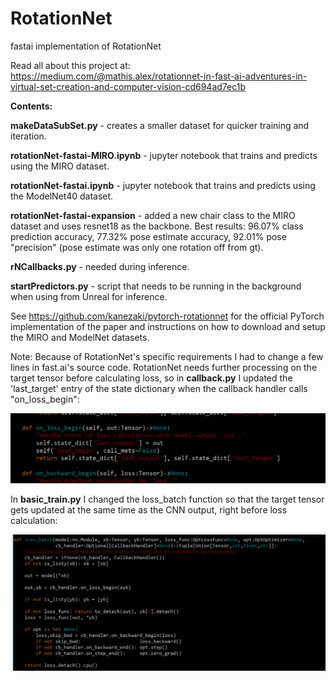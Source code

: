 # RotationNet
fastai implementation of RotationNet

Read all about this project at: https://medium.com/@mathis.alex/rotationnet-in-fast-ai-adventures-in-virtual-set-creation-and-computer-vision-cd694ad7ec1b

<b>Contents:</b>

<b>makeDataSubSet.py</b> - creates a smaller dataset for quicker training and iteration.

<b>rotationNet-fastai-MIRO.ipynb</b> - jupyter notebook that trains and predicts using the MIRO dataset.

<b>rotationNet-fastai.ipynb</b> - jupyter notebook that trains and predicts using the ModelNet40 dataset.

<b>rotationNet-fastai-expansion</b> - added a new chair class to the MIRO dataset and uses resnet18 as the backbone. Best results: 96.07% class prediction accuracy, 77.32% pose estimate accuracy, 92.01% pose "precision" (pose estimate was only one rotation off from gt).

<b>rNCallbacks.py</b> - needed during inference.

<b>startPredictors.py</b> - script that needs to be running in the background when using from Unreal for inference.


See https://github.com/kanezaki/pytorch-rotationnet for the official PyTorch implementation of the paper and instructions on how to download and setup the MIRO and ModelNet datasets.

Note: Because of RotationNet's specific requirements I had to change a few lines in fast.ai's source code. RotationNet needs further processing on the target tensor before calculating loss, so in <b>callback.py</b> I updated the 'last_target' entry of the state dictionary when the callback handler calls "on_loss_begin":

<p align="center">
<img src="callbacks_changes.png" width="700px"><br>
</p>

In <b>basic_train.py</b> I changed the loss_batch function so that the target tensor gets updated at the same time as the CNN output, right before loss calculation:

<p align="center">
<img src="basic_train_changes.png" width="800px"><br>
</p>
